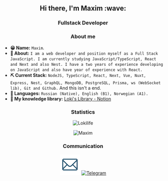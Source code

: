 <h2 align="center"> Hi there, I'm Maxim :wave:</h2>
<h3 align="center"> Fullstack Developer</h3>

<h3 align="center"> About me</h3>

- **😀 Name:** `Maxim`.
- **🙍 About:** `I am a web developer and position myself as a Full Stack JavaScript. I am currently studying JavaScript/TypeScript, React and Next and also Nest. I have a two years of experience developing on JavaScript and also have year of experience with React.`
- **⛏️ Current Stack:** `NodeJS, TypeScript, React, Next, Vue, Nuxt, Express, Nest, GraphQL, MongoDB, PostgreSQL, Prisma, ws (WebSocket lib), Git and Github.` And this isn't a end.
- **💬 Languages:** `Russian (Native), English (B1), Norwegian (A1).`
- **📙 My knowledge library:** [Loki's Library - Notion](https://lokilife.notion.site/322d71bd873a4e00be1a4fd4b56424b1?v=1dfee9c348f24592810e1571ccf6c853)

<h3 align="center"> Statistics</h3>
<p align="center"><img src="https://komarev.com/ghpvc/?username=Lokilife&style=flat-square&color=red" alt="Lokilife"/></p>
<p align="center"><img src="https://github-readme-stats.vercel.app/api?username=Lokilife&show_icons=true&theme=dracula" alt="Maxim"/></p>

<h3 align="center"> Communication</h3>

<p align="center">
<a href="mailto:lokilife0002@gmail.com"><img src="https://raw.githubusercontent.com/Lokilife/Lokilife/main/icons/mail.png" height="64" width="64" alt="Mail" /></a>
<a href="https://t.me/lokilife"><img src="https://cdn-icons-png.flaticon.com/512/2111/2111646.png" height="54" width="54" alt="Telegram" /></a>
</p>
